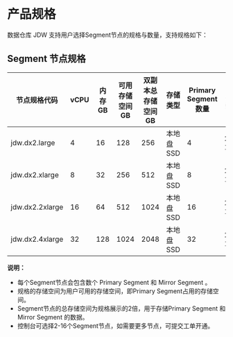 # 产品规格

数据仓库 JDW 支持用户选择Segment节点的规格与数量，支持规格如下：

## Segment 节点规格

| 节点规格代码    | vCPU | 内存GB | 可用存储空间GB | 双副本总存储空间GB |存储类型    | Primary Segment数量   | 节点数量 |
| --------------- | ---- | ------ | -------------- | ------------------ | -----    |---------------------- | -------- |
| jdw.dx2.large   | 4    | 16     | 128            | 256                |本地盘SSD | 4                     | 2-16      |
| jdw.dx2.xlarge  | 8    | 32     | 256            | 512                |本地盘SSD |8                      | 2-16      |
| jdw.dx2.2xlarge | 16   | 64     | 512            | 1024               |本地盘SSD |16                     | 2-16      |
| jdw.dx2.4xlarge | 32   | 128    | 1024           | 2048               | 本地盘SSD|32                     | 2-16      |


**说明：**

- 每个Segment节点会包含数个 Primary Segment 和 Mirror Segment 。
- 规格的存储空间为用户可用的存储空间，即Primary Segment占用的存储空间。
- Segment节点的总存储空间为规格展示的2倍，用于存储Primary Segment 和 Mirror Segment 的数据。
- 控制台可选择2-16个Segment节点，如需要更多节点，可提交工单开通。


